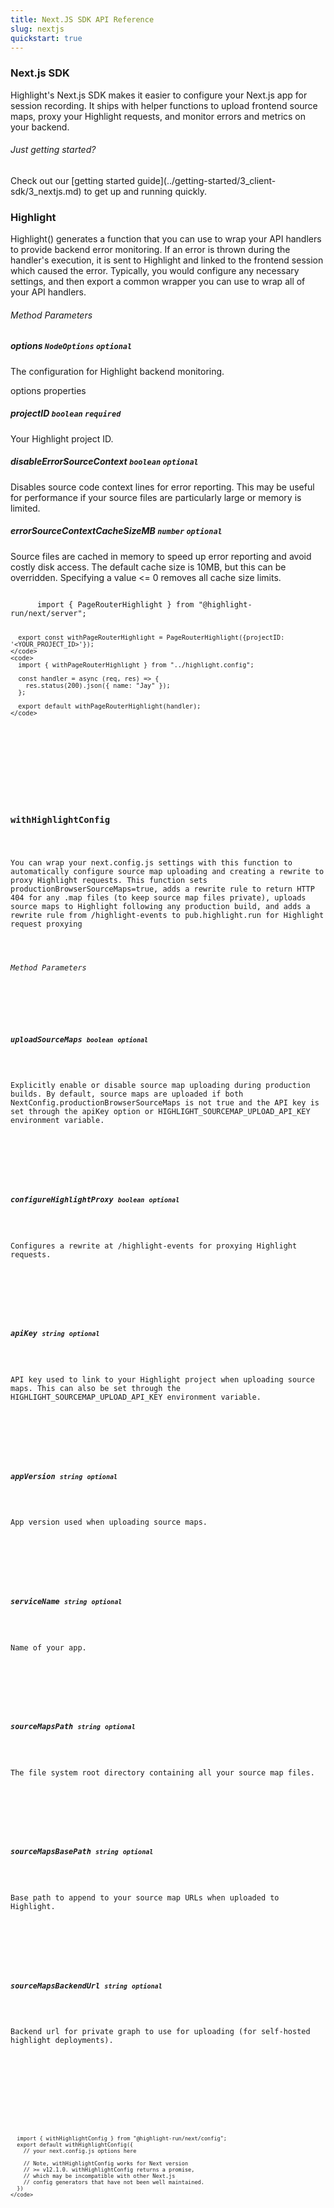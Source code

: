 ```yaml
---
title: Next.JS SDK API Reference
slug: nextjs
quickstart: true
---
```


<section className="section">
  <div className="left">
    <h3>Next.js SDK</h3>
    <p>
      Highlight's Next.js SDK makes it easier to configure your Next.js app for session recording. It ships with helper functions to upload frontend source maps, proxy your Highlight requests, and monitor errors and metrics on your backend.
    </p>
  </div>
  <div className="right">
    <h6>Just getting started?</h6>
    <p>Check out our [getting started guide](../getting-started/3_client-sdk/3_nextjs.md) to get up and running quickly.</p>
  </div>
</section>

<section className="section">
  <div className="left">
    <h3>Highlight</h3> 
    <p>Highlight() generates a function that you can use to wrap your API handlers to provide backend error monitoring. If an error is thrown during the handler's execution, it is sent to Highlight and linked to the frontend session which caused the error. Typically, you would configure any necessary settings, and then export a common wrapper you can use to wrap all of your API handlers.</p>
    <h6>Method Parameters</h6>
    <aside className="parameter">
      <h5>options <code>NodeOptions</code> <code>optional</code></h5>
      <p>The configuration for Highlight backend monitoring.</p>
      <article className="innerParameterContainer">
        <aside className="innerParameterHeading">options properties</aside>
        <aside className="parameter">
          <h5>projectID <code>boolean</code> <code>required</code></h5>
          <p>Your Highlight project ID.</p>
        </aside>
        <aside className="parameter">
          <h5>disableErrorSourceContext <code>boolean</code> <code>optional</code></h5>
          <p>Disables source code context lines for error reporting. This may be useful for performance if your source files are particularly large or memory is limited.</p>
        </aside>
        <aside className="parameter">
          <h5>errorSourceContextCacheSizeMB <code>number</code> <code>optional</code></h5>
          <p>Source files are cached in memory to speed up error reporting and avoid costly disk access. The default cache size is 10MB, but this can be overridden. Specifying a value <= 0 removes all cache size limits.</p>
        </aside>
      </article>
    </aside>
  </div>
  <div className="right">
    <code>
      import { PageRouterHighlight } from "@highlight-run/next/server";
 
      export const withPageRouterHighlight = PageRouterHighlight({projectID: '<YOUR_PROJECT_ID>'});
    </code>
    <code>
      import { withPageRouterHighlight } from "../highlight.config";
 
      const handler = async (req, res) => {
        res.status(200).json({ name: "Jay" });
      };
 
      export default withPageRouterHighlight(handler);
    </code>
  </div>
</section>

<section className="section">
  <div className="left">
    <h3>withHighlightConfig</h3> 
    <p>You can wrap your next.config.js settings with this function to automatically configure source map uploading and creating a rewrite to proxy Highlight requests. This function sets productionBrowserSourceMaps=true, adds a rewrite rule to return HTTP 404 for any .map files (to keep source map files private), uploads source maps to Highlight following any production build, and adds a rewrite rule from /highlight-events to pub.highlight.run for Highlight request proxying</p>
    <h6>Method Parameters</h6>
    <aside className="parameter">
      <h5>uploadSourceMaps <code>boolean</code> <code>optional</code></h5>
      <p>Explicitly enable or disable source map uploading during production builds. By default, source maps are uploaded if both NextConfig.productionBrowserSourceMaps is not true and the API key is set through the apiKey option or HIGHLIGHT_SOURCEMAP_UPLOAD_API_KEY environment variable.</p>
    </aside>
    <aside className="parameter">
      <h5>configureHighlightProxy <code>boolean</code> <code>optional</code></h5>
      <p>Configures a rewrite at /highlight-events for proxying Highlight requests.</p>
    </aside>
    <aside className="parameter">
      <h5>apiKey <code>string</code> <code>optional</code></h5>
      <p>API key used to link to your Highlight project when uploading source maps. This can also be set through the HIGHLIGHT_SOURCEMAP_UPLOAD_API_KEY environment variable.</p>
    </aside>
    <aside className="parameter">
      <h5>appVersion <code>string</code> <code>optional</code></h5>
      <p>App version used when uploading source maps.</p>
    </aside>
    <aside className="parameter">
      <h5>serviceName <code>string</code> <code>optional</code></h5>
      <p>Name of your app.</p>
    </aside>
    <aside className="parameter">
      <h5>sourceMapsPath <code>string</code> <code>optional</code></h5>
      <p>The file system root directory containing all your source map files.</p>
    </aside>
    <aside className="parameter">
      <h5>sourceMapsBasePath <code>string</code> <code>optional</code></h5>
      <p>Base path to append to your source map URLs when uploaded to Highlight.</p>
    </aside>
    <aside className="parameter">
      <h5>sourceMapsBackendUrl <code>string</code> <code>optional</code></h5>
      <p>Backend url for private graph to use for uploading (for self-hosted highlight deployments).</p>
    </aside>
  </div>
  <div className="right">
    <code>
      
      import { withHighlightConfig } from "@highlight-run/next/config";
      export default withHighlightConfig({
        // your next.config.js options here

        // Note, withHighlightConfig works for Next version 
        // >= v12.1.0. withHighlightConfig returns a promise, 
        // which may be incompatible with other Next.js 
        // config generators that have not been well maintained.
      })
    </code>
  </div>
</section>

